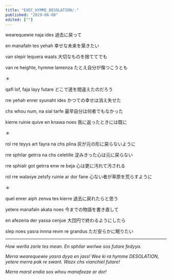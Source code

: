 ```yaml
---
title: "EXEC_HYMME_DESOLATION/."
published: "2019-06-08"
edited: [""]
---
```


wearequewie naja ides
過去に戻って

en manafaln tes yehah
幸せな未来を築きたい

van slepir lequera waats
大切なものを捨ててでも

van re heighte, hymme lamenza
たとえ自分が傷つこうとも

＊

qafl lof, faja layy futare
どこで道を間違えたのだろう

rre yehah enrer syunaht ides
かつての幸せは消え失せた

chs whou num, na sial tarfe
最早自分は何者でもなかった

kierre ruinie quive en knawa noes
我に返ったときには既に

＊

rol rre teyys art fayra na chs plina
灰が元の形に戻らないように

rre sphilar getrra na chs celetille
淀みきった心は元に戻らない

rre sphialr got getrra enw re beja
心は更に汚れて汚される

rol rre walasye zetsfy ruinie ar dor fane
心ない者が草原を荒らすように

＊

quel enrer aiph zenva tes kierre
過去に戻れたらと思う

yetere manafaln akata noes
今までの物語を書き直して

en afezeria der yassa cenjue
大団円で終わるようにしたら

slep noes yasra innna revm re grandus
ただ安らかに眠りたい

---

*How werlla zarle tes mean. En sphilar werlwe sos futare fedyya.*

*Merra wearequewie yasra dyya en jass! Wee ki ra hymme DESOLATION, yetere merra pak re swant. Wazx chs vianchiel futare!*

*Merra marst endia sos whou manafeeze ar dor!*
